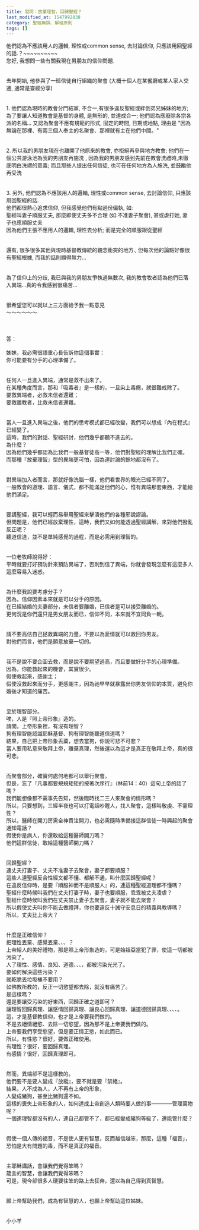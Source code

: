 ```yaml
---
title: 發問：放棄理智，回歸聖經？
last_modified_at: 1547992838
category: 聖經無誤、解經原則
tags: []
---
```


<p>他們認為不應該用人的邏輯, 理性或common sense, 去討論信仰, 只應該用回聖經的話.？<!--more-->~~~~~~~~~~<br/>您好, 我想問一些有關我現在男朋友的信仰問題.<br/><br/><br/>去年開始, 他參與了一班信徒自行組織的聚會 (大概十個人在某餐廳或某人家人交通, 通常是查經分享)<br/><br/><br/>1. 他們認為現時的教會分門結黨, 不合一,有很多違反聖經或絆倒弟兄姊妹的地方; 為了要讓人知道教會是基督的身體, 是無形的, 並達成合一; 他們認為應廢除各宗各派的名稱... 又認為聚會不應有規範的形式, 固定的時間, 日期或地點, 理由是 "因為無論在那裡、有兩三個人奉主的名聚會、那裡就有主在他們中間。"<br/><br/><br/>2. 所以我的男朋友現在也離開了他原來的教會, 亦拒絕再參與地方教會; 他們在一個公共游泳池為我的男朋友再施洗 , 因為我的男朋友感到先前在教會洗禮時,未徹底明白洗禮的意義; 而且那些人提出任何信徒, 也可在任何地方為人施洗, 並鼓勵他再受洗<br/><br/><br/>3. 另外, 他們認為不應該用人的邏輯, 理性或common sense, 去討論信仰, 只應該用回聖經的話. <br/>他們都很熱心追求信仰, 但我感覺他們有點過份偏執, 如: <br/>聖經叫妻子順服丈夫, 那麼即使丈夫多不合理 (如:不准妻子聚會), 甚或虐打她, 妻子也應順服丈夫<br/>因為他們主張不應用人的邏輯, 理性去分析;  而是完全的順服跟從聖經<br/><br/><br/>還有, 很多很多其他與現時基督教傳統的觀念衝突的地方., 但每次他的論點好像很有聖經根據, 而我的話則顯得無力...<br/><br/><br/>為了信仰上的分歧, 我已與我的男朋友爭執過無數次,  我的教會牧者認為他們已落入異端...真的令我感到很痛苦...<br/><br/><br/>很希望您可以就以上三方面給予我一點意見<br/>～～～～～～<br/><br/><br/><br/>答：<br/><br/>姊妹，我必需很語重心長告訴你這個事實：<br/>你可能要有分手的心理準備了。<br/><br/><br/>任何人一旦進入異端，通常是救不出來了。<br/>在某種角度而言，那和『吸毒者』是一樣的，一旦染上毒癮，就很難戒除了。<br/>要救異端者，必救未信者還難；<br/>要救離教者，比救未信者還難。<br/><br/><br/>當人一旦進入異端之後，他們的思考模式都已經改變，我們可以想成『內在程式』已經變了。<br/>這時，我們的對話、聖經研討，他們幾乎都聽不進去的。<br/>為什麼？<br/>因為他們幾乎都認為比我們一般基督徒高一等，他們對聖經的理解比我們正確。<br/>而那種『放棄理智』型的異端更可怕，因為連討論的餘地都沒有了。<br/><br/><br/>對異端加入者而言，那就好像洗腦一樣，他們看世界的眼光已經不同了。<br/>一般教會的道理、語言、儀式，都不能滿足他們的心，惟有異端那套東西，才能給他們滿足。<br/><br/><br/>要講聖經，我可以輕而易舉用聖經來擊潰他們的各種邪說謬論。<br/>但問題是，他們已經放棄理性，這時，我們又如何能透過聖經講解，來對他們撥亂反正呢？<br/>聽道信道，並不是單純感覺的過程，而是必需用到理智的。<br/><br/><br/>一位老牧師說得好：<br/>平時就要打好預防針來預防異端了，否則到信了異端，你就會發現怎麼有這麼多人這麼容易入迷惑。<br/><br/><br/>為什麼我說要考慮分手？<br/>因為，信仰因素本來就是可以分手的原因。<br/>在已經結婚的夫妻部分，未信者要離婚，已信者是可以接受離婚的。<br/>更何況是你們還只是男女朋友而已，信仰不同，本來就不宜同負一軛。<br/><br/><br/>請不要高估自己拯救異端的力量，不要以為愛情就可以救回你男友。<br/>對他們而言，他們是願意放棄一切的。<br/><br/><br/>我不是說不要企圖去救，而是說不要期望過高，而且要做好分手的心理準備。<br/>因為，你能救起來的機會，其實很少。<br/>假使救起來，感謝主；<br/>假使沒救起來而分手，更感謝主，因為祂早早就暴露出你男友信仰的本質，避免你婚後才知道的痛苦。<br/><br/><br/>至於理智部分。<br/>唉，人是『照上帝形象』造的。<br/>請問，上帝形象裡，有沒有理智？<br/>狗有理智能認識耶穌基督、狗有理智能聽道信道嗎？<br/>結果，自己把上帝形象丟棄，想去當狗，你說可悲不可悲？<br/>當人要用私意來敬拜上帝，離棄真理，然後還以為這才是真正在敬拜上帝，真的很可悲。<br/><br/><br/>而聚會部分，確實何處何地都可以舉行聚會。<br/>但是，忘了『凡事都要規規矩矩的按著次序行』（林前14：40）這句上帝的話了嗎？<br/>我們能想像都不需事先告知，然後臨時找二三人來聚會的情形嗎？<br/>所以，只要想到，三經半夜也可以打電話吵醒人，找人聚會，這樣叫敬虔、不需理性？<br/>所以，醫師在開刀房需全神貫注開刀，也必需隨時準備接這群信徒一時興起的聚會通知電話？<br/>假使你是病人，你還敢給這種醫師開刀嗎？<br/>他們這群信徒，敢給這種醫師開刀嗎？<br/><br/><br/>回歸聖經？<br/>連丈夫打妻子、丈夫不准妻子去聚會，妻子都要順服？<br/>這些人連聖經反合性經文都不懂、都解不通，叫什麼回歸聖經呢？<br/>在違反信仰時，是要『順服神而不是順服人』的，連這種聖經道理都不懂嗎？<br/>聖經什麼時候叫我們在丈夫打妻子時，妻子也要順服，乖乖被丈夫凌虐？<br/>聖經什麼時候叫我們在丈夫禁止妻子去聚會，妻子就不能去聚會？<br/>所以假使丈夫叫你不能去做禮拜，你也要違反十誡守安息日的精義與教導嗎？<br/>所以，丈夫比上帝大？<br/><br/><br/>什麼是正確信仰？<br/>把理性丟棄、感覺丟棄、、、？<br/>上帝給人的美好禮物，那是照上帝形象造的，可是始祖亞當犯了罪，使這一切都被污染了。<br/>人了理性、感情、良知、道德、、、，都被污染光光了。<br/>要如何解決這些污染？<br/>就乾脆丟垃圾桶不要用？<br/>如佛教所教的，反正一切慾望都去除，就沒有痛苦了。<br/>是這樣嗎？<br/>還是要讓受污染的好東西，回歸正確之道即可？<br/>讓理智回歸真理、讓感情回歸真理、讓良心回歸真理、讓道德回歸真理、、、、。<br/>這，才是基督教信仰，也才是上帝要我們做的。<br/>不是去絕情絕慾、去除一切慾望，因為那不是上帝要我們做的。<br/>上帝要我們享受慾望，但是要正情正慾，如此而已。<br/>所以，有性慾？很好，要做正確使用。<br/>有理性？很好，要回歸真理。<br/>有感情？很好，回歸真理即可。<br/><br/><br/>然而，異端卻不是這樣教的。<br/>他們要不是要人變成『放縱』，要不就是要『禁絕』。<br/>結果，人不成為人，人不再有上帝的形象，<br/>人變成豬狗，甚至比豬狗還不如。<br/>這樣的喪失上帝形象的人，如何達成上帝創造人類時要人做的事————管理萬物呢？<br/>一個連理智都沒有的人，連自己都管不了，都已經變成豬狗等級了，還能管什麼？<br/><br/><br/>假使一個人傳的福音，不是使人更有智慧，反而越信越笨，那麼，這種「福音」，恐怕是大有問題的毒，而不是真正的福音。<br/><br/><br/>主耶穌講話，會讓我們覺得笨嗎？<br/>箴言的智慧，會讓我們覺得笨嗎？<br/>可是，現今卻很多人硬要往笨的路上去狂奔，還以為自己得到真智慧。<br/><br/><br/>願上帝幫助我們，成為有智慧的人，也願上帝幫助這位姊妹。<br/><br/><br/>小小羊<br/><br/><br/><br/>
</p>